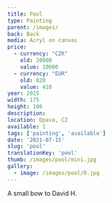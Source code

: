 ```yaml
---
title: Pool
type: Painting
parent: /images/
back: Back
media: Acryl on canvas
price:
  - currency: "CZK"
    old: 20000
    value: 10000
  - currency: "EUR"
    old: 820
    value: 410
year: 2015
width: 175
height: 100
description: 
location: Opava, CZ
available: 1
tags: ['painting', 'available']
date: '2021-07-15'
slug: 'pool'
translationKey: 'pool'
thumb: /images/pool/mini.jpg
gallery:
  - image: /images/pool/0.jpg
---
```

A small bow to David H.
